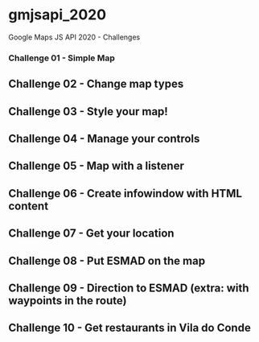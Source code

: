 # gmjsapi_2020
Google Maps JS API 2020 - Challenges 

### Challenge 01 - Simple Map
## Challenge 02 - Change map types
## Challenge 03 - Style your map!
## Challenge 04 - Manage your controls
## Challenge 05 - Map with a listener
## Challenge 06 - Create infowindow with HTML content
## Challenge 07 - Get your location
## Challenge 08 - Put ESMAD on the map
## Challenge 09 - Direction to ESMAD (extra: with waypoints in the route)
## Challenge 10 - Get restaurants in Vila do Conde
